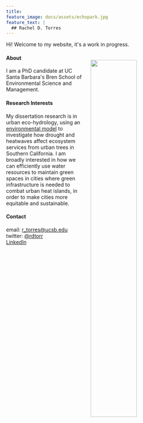 ```yaml
---
title: 
feature_image: docs/assets/echopark.jpg
feature_text: |
  ## Rachel D. Torres 
---
```


Hi! Welcome to my website, it's a work in progress.

<img style="float:right; padding: 20px 20px 20px 20px;" src="docs/assets/me-outside.jpg" width="50%">

#### About   
I am a PhD candidate at UC Santa Barbara's Bren School of Environmental Science and Management. 

#### Research Interests
My dissertation research is in urban eco-hydrology, using an [environmental model](https://github.com/RHESSys/RHESSys) to investigate how drought and heatwaves affect ecosystem services from urban trees in Southern California. I am broadly interested in how we can efficiently use water resources to maintain green spaces in cities where green infrastructure is needed to combat urban heat islands, in order to make cities more equitable and sustainable. 

#### Contact 
email: r_torres@ucsb.edu  
twitter: [@rdtorr](https://twitter.com/rdtorr)  
[LinkedIn](https://www.linkedin.com/in/rachel-torres-68639893/)